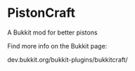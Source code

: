 # PistonCraft
A Bukkit mod for better pistons

Find more info on the Bukkit page:

dev.bukkit.org/bukkit-plugins/bukkitcraft/

